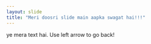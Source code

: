 ```yaml
---
layout: slide
title: "Meri doosri slide main aapka swagat hai!!!"
---
```

ye mera text hai.
Use left arrow to go back!
